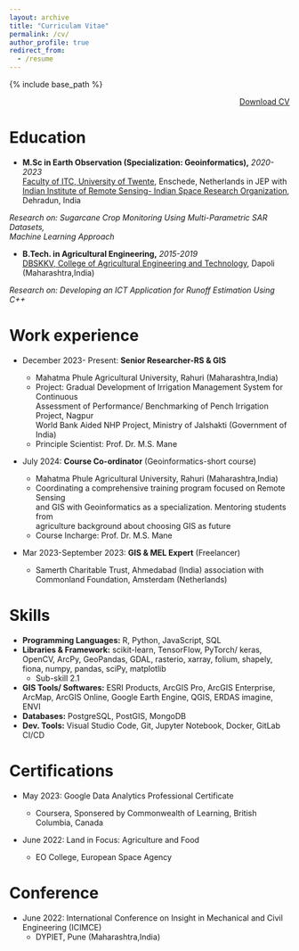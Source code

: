 ```yaml
---
layout: archive
title: "Curriculam Vitae"
permalink: /cv/
author_profile: true
redirect_from:
  - /resume
---
```


{% include base_path %}
<div class="cv-download-links" style="text-align: right;">
  <a href="{{ base_path }}/files/OmkarJadhav-CV.pdf" class="btn btn--primary">Download CV</a>
</div>

Education
======
* __M.Sc in Earth Observation (Specialization: Geoinformatics),__ _2020-2023_<br>
[Faculty of ITC, University of Twente](https://www.itc.nl/), Enschede, Netherlands 
in JEP with<br>[Indian Institute of Remote Sensing- Indian Space Research Organization](https://www.iirs.gov.in/), Dehradun, India

_Research on: Sugarcane Crop Monitoring Using Multi-Parametric SAR Datasets,<br>Machine Learning Approach_

* __B.Tech. in Agricultural Engineering,__ _2015-2019_<br>
[DBSKKV, College of Agricultural Engineering and Technology](https://www.dbskkv.org/faculty/engineering), Dapoli (Maharashtra,India)

_Research on: Developing an ICT Application for Runoff Estimation Using C++_

Work experience
======
* December 2023- Present: __Senior Researcher-RS & GIS__
  * Mahatma Phule Agricultural University, Rahuri (Maharashtra,India)
  * Project: Gradual Development of Irrigation Management System for Continuous <br>Assessment of Performance/ Benchmarking of Pench Irrigation Project, Nagpur<br>
  World Bank Aided NHP Project, Ministry of Jalshakti (Government of India)
  * Principle Scientist: Prof. Dr. M.S. Mane

* July 2024: __Course Co-ordinator__ (Geoinformatics-short course)
  * Mahatma Phule Agricultural University, Rahuri (Maharashtra,India)
  * Coordinating a comprehensive training program focused on Remote Sensing <br>and GIS with Geoinformatics as a specialization. Mentoring students from <br>agriculture 
background about choosing GIS as future 
  * Course Incharge: Prof. Dr. M.S. Mane

* Mar 2023-September 2023: __GIS & MEL Expert__ (Freelancer)
  * Samerth Charitable Trust, Ahmedabad (India) association with <br>Commonland Foundation, Amsterdam (Netherlands)
  
Skills
======
* __Programming Languages:__ R, Python, JavaScript, SQL
* __Libraries & Framework:__ scikit-learn, TensorFlow, PyTorch/ keras, OpenCV, ArcPy, GeoPandas, GDAL, rasterio, xarray, folium, shapely, fiona, numpy, pandas, sciPy, matplotlib
  * Sub-skill 2.1
* __GIS Tools/ Softwares:__ ESRI Products, ArcGIS Pro, ArcGIS Enterprise, ArcMap, ArcGIS Online, Google Earth Engine, QGIS, ERDAS imagine, ENVI 
* __Databases:__ PostgreSQL, PostGIS, MongoDB 
* __Dev. Tools:__ Visual Studio Code, Git, Jupyter Notebook, Docker, GitLab CI/CD 

<!-- Publications
======
  <ul>{% for post in site.publications reversed %}
    {% include archive-single-cv.html %}
  {% endfor %}</ul>
  
Talks
======
  <ul>{% for post in site.talks reversed %}
    {% include archive-single-talk-cv.html  %}
  {% endfor %}</ul> -->
  
Certifications
======
* May 2023: Google Data Analytics Professional Certificate
  * Coursera, Sponsered by Commonwealth of Learning, British Columbia, Canada

* June 2022: Land in Focus: Agriculture and Food
  * EO College, European Space Agency
  
Conference
======
* June 2022: International Conference on Insight in Mechanical and Civil Engineering (ICIMCE) 
  * DYPIET, Pune (Maharashtra,India)


